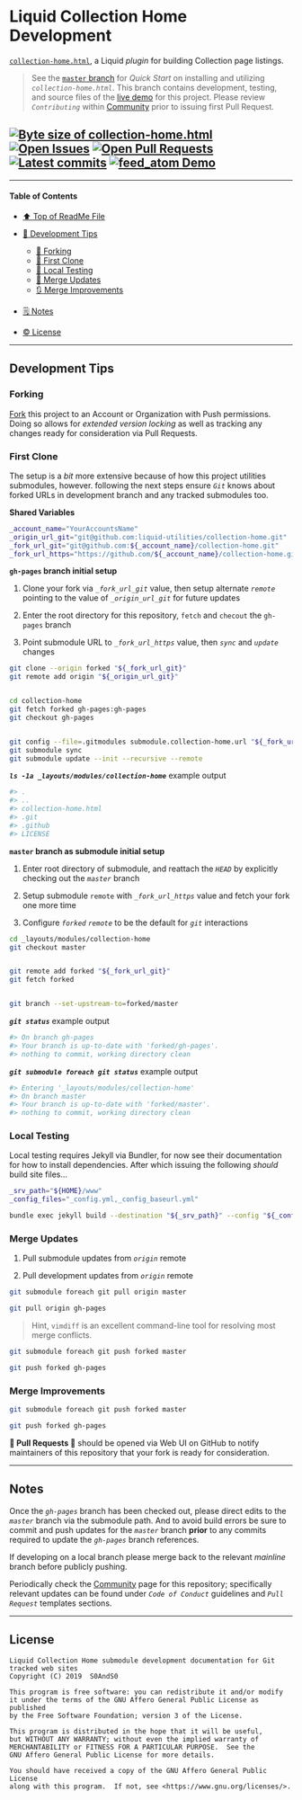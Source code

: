# Liquid Collection Home Development
[heading__title]:
  #liquid-collection-home-development
  "&#x2B06; Top of this page"


[`collection-home.html`][feed_atom__master__source_code], a Liquid _plugin_ for building Collection page listings.


> See the [`master` branch][feed_atom__master] for _Quick Start_ on installing and utilizing _`collection-home.html`_. This branch contains development, testing, and source files of the [live demo][demo__feed_atom] for this project. Please review _`Contributing`_ within [Community][feed_atom__community] prior to issuing first Pull Request.


## [![Byte size of collection-home.html][badge__master__feed_atom__source_code]][feed_atom__master__source_code] [![Open Issues][badge__issues__feed_atom]][issues__feed_atom] [![Open Pull Requests][badge__pull_requests__feed_atom]][pull_requests__feed_atom] [![Latest commits][badge__commits__feed_atom__gh_pages]][commits__feed_atom__gh_pages] [![feed_atom Demo][badge__demo__feed_atom]][demo__feed_atom]



------


#### Table of Contents


- [&#x2B06; Top of ReadMe File][heading__title]

- [:bridge_at_night: Development Tips][heading__development_tips]

  - [:trident: Forking][heading__forking]
  - [:herb: First Clone][heading__first_clone]
  - [:100: Local Testing][heading__local_testing]
  - [:arrows_counterclockwise: Merge Updates][heading__merge_updates]
  - [:arrows_clockwise: Merge Improvements][heading__merge_improvements]

- [&#x1F5D2; Notes][heading__notes]

- [:copyright: License][heading__license]


------


## Development Tips
[heading__development_tips]:
  #development-tips
  "&#x1F309; Quick reference for those ready to improve this project"


### Forking
[heading__forking]:
  #forking
  "&#x1F531;"


[Fork][fork__feed_atom] this project to an Account or Organization with Push permissions. Doing so allows for _extended version locking_ as well as tracking any changes ready for consideration via Pull Requests.


### First Clone
[heading__first_clone]:
  #first-clone
  "&#x1F33F; Steps to ensure git knows about forked URLs in development branch and any tracked submodules"


The setup is a _bit_ more extensive because of how this project utilities submodules, however. following the next steps ensure _`Git`_ knows about forked URLs in development branch and any tracked submodules too.


**Shared Variables**


```Bash
_account_name="YourAccountsName"
_origin_url_git="git@github.com:liquid-utilities/collection-home.git"
_fork_url_git="git@github.com:${_account_name}/collection-home.git"
_fork_url_https="https://github.com/${_account_name}/collection-home.git"
```


**`gh-pages` branch initial setup**


1. Clone your fork via _`_fork_url_git`_ value, then setup alternate _`remote`_ pointing to the value of _`_origin_url_git`_ for future updates

2. Enter the root directory for this repository, `fetch` and `checout` the `gh-pages` branch

3. Point submodule URL to _`_fork_url_https`_ value, then _`sync`_ and _`update`_ changes


```Bash
git clone --origin forked "${_fork_url_git}"
git remote add origin "${_origin_url_git}"


cd collection-home
git fetch forked gh-pages:gh-pages
git checkout gh-pages


git config --file=.gitmodules submodule.collection-home.url "${_fork_url_https}"
git submodule sync
git submodule update --init --recursive --remote
```


**_`ls -1a _layouts/modules/collection-home`_** example output


```Bash
#> .
#> ..
#> collection-home.html
#> .git
#> .github
#> LICENSE
```


**`master` branch as submodule initial setup**


1. Enter root directory of submodule, and reattach the _`HEAD`_ by explicitly checking out the _`master`_ branch

2. Setup submodule `remote` with _`_fork_url_https`_ value and fetch your fork one more time

3. Configure _`forked`_ _`remote`_ to be the default for _`git`_ interactions


```Bash
cd _layouts/modules/collection-home
git checkout master


git remote add forked "${_fork_url_git}"
git fetch forked


git branch --set-upstream-to=forked/master
```


**_`git status`_** example output


```Bash
#> On branch gh-pages
#> Your branch is up-to-date with 'forked/gh-pages'.
#> nothing to commit, working directory clean
```


**_`git submodule foreach git status`_** example output


```Bash
#> Entering '_layouts/modules/collection-home'
#> On branch master
#> Your branch is up-to-date with 'forked/master'.
#> nothing to commit, working directory clean
```


### Local Testing
[heading__local_testing]:
  #local-testing
  "&#x1F4AF; After initial setup, please test prior to public commits"


Local testing requires Jekyll via Bundler, for now see their documentation for how to install dependencies. After which issuing the following _should_ build site files...


```Bash
_srv_path="${HOME}/www"
_config_files="_config.yml,_config_baseurl.yml"

bundle exec jekyll build --destination "${_srv_path}" --config "${_config_files}"
```


### Merge Updates
[heading__merge_updates]:
  #merge-updates
  "&#x1F504; Update your fork with edits from this repository"


1. Pull submodule updates from _`origin`_ remote

2. Pull development updates from _`origin`_ remote


```Bash
git submodule foreach git pull origin master

git pull origin gh-pages
```


> Hint, `vimdiff` is an excellent command-line tool for resolving most merge conflicts.


```Bash
git submodule foreach git push forked master

git push forked gh-pages
```


### Merge Improvements
[heading__merge_improvements]:
  #merge-improvements
  "&#x1F503; Notify maintainers of this repository that your edits are ready for consideration"


```Bash
git submodule foreach git push forked master

git push forked gh-pages
```


**:tada: Pull Requests :tada:** should be opened via Web UI on GitHub to notify maintainers of this repository that your fork is ready for consideration.


___


## Notes
[heading__notes]:
  #notes
  "&#x1F5D2; Additional resources and things to keep in mind when developing"


Once the _`gh-pages`_ branch has been checked out, please direct edits to the _`master`_ branch via the submodule path. And to avoid build errors be sure to commit and push updates for the _`master`_ branch **prior** to any commits required to update the _`gh-pages`_ branch references.


If developing on a local branch please merge back to the relevant _mainline_ branch before publicly pushing.


Periodically check the [Community][feed_atom__community] page for this repository; specifically relevant updates can be found under _`Code of Conduct`_ guidelines and _`Pull Request`_ templates sections.


___


## License
[heading__license]:
  #license
  "&#x00A9; Legal bits of Open Source software"


```
Liquid Collection Home submodule development documentation for Git tracked web sites
Copyright (C) 2019  S0AndS0

This program is free software: you can redistribute it and/or modify
it under the terms of the GNU Affero General Public License as published
by the Free Software Foundation; version 3 of the License.

This program is distributed in the hope that it will be useful,
but WITHOUT ANY WARRANTY; without even the implied warranty of
MERCHANTABILITY or FITNESS FOR A PARTICULAR PURPOSE.  See the
GNU Affero General Public License for more details.

You should have received a copy of the GNU Affero General Public License
along with this program.  If not, see <https://www.gnu.org/licenses/>.
```



[feed_atom__master]:
  https://github.com/liquid-utilities/collection-home/
  ""


[fork__feed_atom]:
  https://github.com/liquid-utilities/collection-home/fork
  ""


[badge__commits__feed_atom__gh_pages]:
  https://img.shields.io/github/last-commit/liquid-utilities/collection-home/gh-pages.svg

[commits__feed_atom__gh_pages]:
  https://github.com/liquid-utilities/collection-home/commits/gh-pages
  "&#x1F4DD; History of changes on this branch"


[feed_atom__community]:
  https://github.com/liquid-utilities/collection-home/community
  "&#x1F331; Dedicated to functioning code"



[badge__demo__feed_atom]:
  https://img.shields.io/website/https/liquid-utilities.github.io/collection-home/index.html.svg?down_color=darkorange&down_message=Offline&label=Demo&logo=Demo%20Site&up_color=success&up_message=Online

[demo__feed_atom]:
  https://liquid-utilities.github.io/collection-home/index.html
  "&#x1F52C; Exposes examples of how to utilize code from this repository"


[badge__issues__feed_atom]:
  https://img.shields.io/github/issues/liquid-utilities/collection-home.svg

[issues__feed_atom]:
  https://github.com/liquid-utilities/collection-home/issues
  "&#x2622; Search for and _bump_ existing issues or open new issues for project maintainer to address."


[badge__pull_requests__feed_atom]:
  https://img.shields.io/github/issues-pr/liquid-utilities/collection-home.svg

[pull_requests__feed_atom]:
  https://github.com/liquid-utilities/collection-home/pulls
  "&#x1F3D7; Pull Request friendly, though please check the Community guidelines"


[badge__master__feed_atom__source_code]:
  https://img.shields.io/github/size/liquid-utilities/collection-home/collection-home.html.svg?label=collection-home.html

[feed_atom__master__source_code]:
  https://github.com/liquid-utilities/collection-home/blob/master/collection-home.html
  "&#x2328; Project source code"
